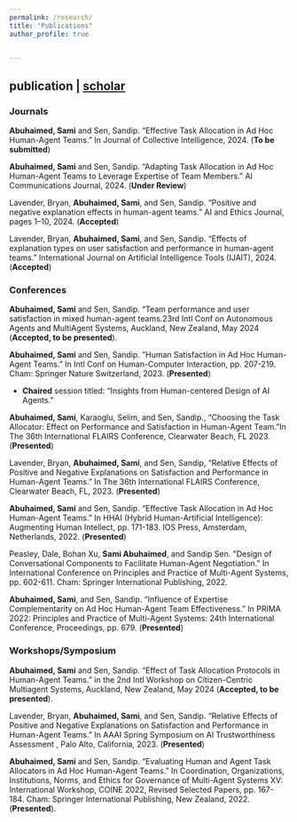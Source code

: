 ```yaml
---
permalink: /research/
title: "Publications"
author_profile: true

 
---
```

## publication | [scholar](https://scholar.google.com/citations?hl=en&user=BKZ6UBcAAAAJ)

### Journals

**Abuhaimed, Sami** and Sen, Sandip. “Effective Task Allocation in Ad Hoc Human-Agent Teams.” In Journal of Collective Intelligence, 2024. (**To be submitted**) 

**Abuhaimed, Sami** and Sen, Sandip. “Adapting Task Allocation in Ad Hoc Human-Agent Teams to Leverage Expertise of Team Members.” AI Communications Journal, 2024. (**Under Review**)

Lavender, Bryan, **Abuhaimed, Sami**, and Sen, Sandip. “Positive and negative explanation effects in human-agent teams.” AI and Ethics Journal, pages 1–10, 2024. (**Accepted**)

Lavender, Bryan, **Abuhaimed, Sami**, and Sen, Sandip. “Effects of explanation types on user satisfaction and performance in human-agent teams.” International Journal on Artificial Intelligence Tools (IJAIT), 2024. (**Accepted**)


### Conferences

**Abuhaimed, Sami** and Sen, Sandip. “Team performance and user satisfaction in mixed human-agent teams.23rd Intl Conf on Autonomous Agents and MultiAgent Systems, Auckland, New Zealand, May 2024 (**Accepted, to be presented**). 

**Abuhaimed, Sami** and Sen, Sandip. ”Human Satisfaction in Ad Hoc Human-Agent Teams.” In Intl Conf on Human-Computer Interaction, pp. 207-219. Cham: Springer Nature Switzerland, 2023. (**Presented**) 
 * **Chaired** session titled:  “Insights from Human-centered Design of AI Agents.”

**Abuhaimed, Sami**, Karaoglu, Selim, and Sen, Sandip., “Choosing the Task Allocator: Effect on Performance and Satisfaction in Human-Agent Team.”In The 36th International FLAIRS Conference, Clearwater Beach, FL 2023. (**Presented**) 

Lavender, Bryan, **Abuhaimed, Sami**, and Sen, Sandip, “Relative Effects of Positive and Negative Explanations on Satisfaction and Performance in Human-Agent Teams.” In The 36th International FLAIRS Conference, Clearwater Beach, FL, 2023. (**Presented**) 

**Abuhaimed, Sami** and Sen, Sandip. “Effective Task Allocation in Ad Hoc Human-Agent Teams.” In HHAI (Hybrid Human-Artificial Intelligence): Augmenting Human Intellect, pp. 171-183. IOS Press, Amsterdam, Netherlands, 2022. (**Presented**) 

Peasley, Dale, Bohan Xu, **Sami Abuhaimed**, and Sandip Sen. "Design of Conversational Components to Facilitate Human-Agent Negotiation." In International Conference on Principles and Practice of Multi-Agent Systems, pp. 602-611. Cham: Springer International Publishing, 2022.

**Abuhaimed, Sami**, and Sen, Sandip. “Influence of Expertise Complementarity on Ad Hoc Human-Agent Team Effectiveness.” In PRIMA 2022: Principles and Practice of Multi-Agent Systems: 24th International Conference, Proceedings, pp. 679. (**Presented**) 


### Workshops/Symposium

**Abuhaimed, Sami** and Sen, Sandip. “Effect of Task Allocation Protocols in Human-Agent Teams.” in the 2nd Intl Workshop on Citizen-Centric Multiagent Systems, Auckland, New Zealand, May 2024 (**Accepted, to be presented**).

Lavender, Bryan, **Abuhaimed, Sami**, and Sen, Sandip. “Relative Effects of Positive and Negative Explanations on Satisfaction and Performance in Human-Agent Teams.” In AAAI Spring Symposium on AI Trustworthiness Assessment , Palo Alto, California, 2023. (**Presented**)

**Abuhaimed, Sami** and Sen, Sandip. “Evaluating Human and Agent Task Allocators in Ad Hoc Human-Agent Teams.” In Coordination, Organizations, Institutions, Norms, and Ethics for Governance of Multi-Agent Systems XV: International Workshop, COINE 2022, Revised Selected Papers, pp. 167-184. Cham: Springer International Publishing, New Zealand, 2022. (**Presented**).
